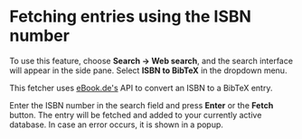 # Fetching entries using the ISBN number

To use this feature, choose **Search -&gt; Web search**, and the search interface will appear in the side pane. Select **ISBN to BibTeX** in the dropdown menu.

This fetcher uses [eBook.de's](http://www.ebook.de/) API to convert an ISBN to a BibTeX entry.

Enter the ISBN number in the search field and press **Enter** or the **Fetch** button. The entry will be fetched and added to your currently active database. In case an error occurs, it is shown in a popup.
